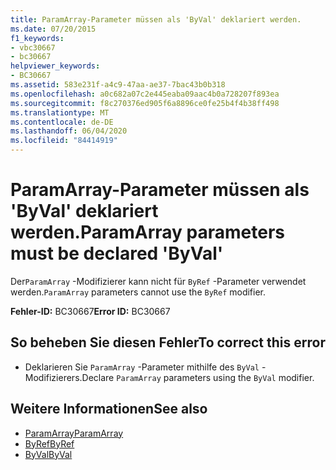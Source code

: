 ```yaml
---
title: ParamArray-Parameter müssen als 'ByVal' deklariert werden.
ms.date: 07/20/2015
f1_keywords:
- vbc30667
- bc30667
helpviewer_keywords:
- BC30667
ms.assetid: 583e231f-a4c9-47aa-ae37-7bac43b0b318
ms.openlocfilehash: a0c682a07c2e445eaba09aac4b0a728207f893ea
ms.sourcegitcommit: f8c270376ed905f6a8896ce0fe25b4f4b38ff498
ms.translationtype: MT
ms.contentlocale: de-DE
ms.lasthandoff: 06/04/2020
ms.locfileid: "84414919"
---
```

# <a name="paramarray-parameters-must-be-declared-byval"></a><span data-ttu-id="799e9-102">ParamArray-Parameter müssen als 'ByVal' deklariert werden.</span><span class="sxs-lookup"><span data-stu-id="799e9-102">ParamArray parameters must be declared 'ByVal'</span></span>
<span data-ttu-id="799e9-103">Der`ParamArray` -Modifizierer kann nicht für `ByRef` -Parameter verwendet werden.</span><span class="sxs-lookup"><span data-stu-id="799e9-103">`ParamArray` parameters cannot use the `ByRef` modifier.</span></span>  
  
 <span data-ttu-id="799e9-104">**Fehler-ID:** BC30667</span><span class="sxs-lookup"><span data-stu-id="799e9-104">**Error ID:** BC30667</span></span>  
  
## <a name="to-correct-this-error"></a><span data-ttu-id="799e9-105">So beheben Sie diesen Fehler</span><span class="sxs-lookup"><span data-stu-id="799e9-105">To correct this error</span></span>  
  
- <span data-ttu-id="799e9-106">Deklarieren Sie `ParamArray` -Parameter mithilfe des `ByVal` -Modifizierers.</span><span class="sxs-lookup"><span data-stu-id="799e9-106">Declare `ParamArray` parameters using the `ByVal` modifier.</span></span>  
  
## <a name="see-also"></a><span data-ttu-id="799e9-107">Weitere Informationen</span><span class="sxs-lookup"><span data-stu-id="799e9-107">See also</span></span>

- [<span data-ttu-id="799e9-108">ParamArray</span><span class="sxs-lookup"><span data-stu-id="799e9-108">ParamArray</span></span>](../language-reference/modifiers/paramarray.md)
- [<span data-ttu-id="799e9-109">ByRef</span><span class="sxs-lookup"><span data-stu-id="799e9-109">ByRef</span></span>](../language-reference/modifiers/byref.md)
- [<span data-ttu-id="799e9-110">ByVal</span><span class="sxs-lookup"><span data-stu-id="799e9-110">ByVal</span></span>](../language-reference/modifiers/byval.md)

